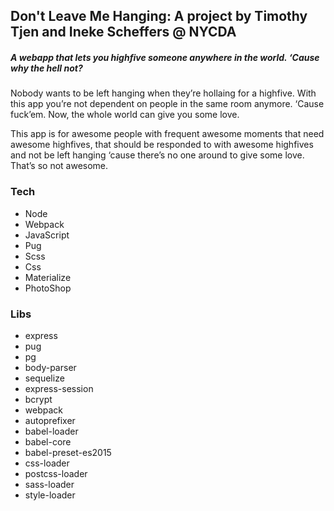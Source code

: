 ## Don't Leave Me Hanging: A project by Timothy Tjen and Ineke Scheffers @ NYCDA
##### A webapp that lets you highfive someone anywhere in the world. ‘Cause why the hell not?
Nobody wants to be left hanging when they’re hollaing for a highfive. With this app you’re not dependent on people in the same room anymore. ‘Cause fuck’em. Now, the whole world can give you some love.

This app is for awesome people with frequent awesome moments that need awesome highfives, that should be responded to with awesome highfives and not be left hanging ‘cause there’s no one around to give some love. That’s so not awesome.

### Tech
- Node
- Webpack
- JavaScript
- Pug
- Scss
- Css
- Materialize
- PhotoShop

### Libs
- express
- pug
- pg
- body-parser
- sequelize
- express-session
- bcrypt
- webpack
- autoprefixer
- babel-loader
- babel-core
- babel-preset-es2015
- css-loader
- postcss-loader
- sass-loader
- style-loader
